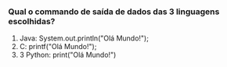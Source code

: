 ### Qual o commando de saída de dados das 3 linguagens escolhidas?
1. Java: System.out.println("Olá Mundo!");
2. C: printf("Olá Mundo!");
3. 3 Python: print("Olá Mundo!")